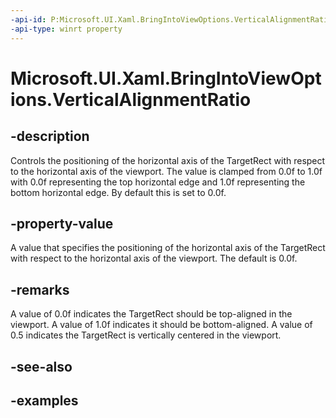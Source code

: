 ```yaml
---
-api-id: P:Microsoft.UI.Xaml.BringIntoViewOptions.VerticalAlignmentRatio
-api-type: winrt property
---
```


<!-- Property syntax.
public double VerticalAlignmentRatio { get;  set; }
-->

# Microsoft.UI.Xaml.BringIntoViewOptions.VerticalAlignmentRatio

## -description
Controls the positioning of the horizontal axis of the TargetRect with respect to the horizontal axis of the viewport. The value is clamped from 0.0f to 1.0f with 0.0f representing the top horizontal edge and 1.0f representing the bottom horizontal edge. By default this is set to 0.0f.

## -property-value

A value that specifies the positioning of the horizontal axis of the TargetRect with respect to the horizontal axis of the viewport. The default is 0.0f.

## -remarks
A value of 0.0f indicates the TargetRect should be top-aligned in the viewport. A value of 1.0f indicates it should be bottom-aligned. A value of 0.5 indicates the TargetRect is vertically centered in the viewport.

## -see-also

## -examples

